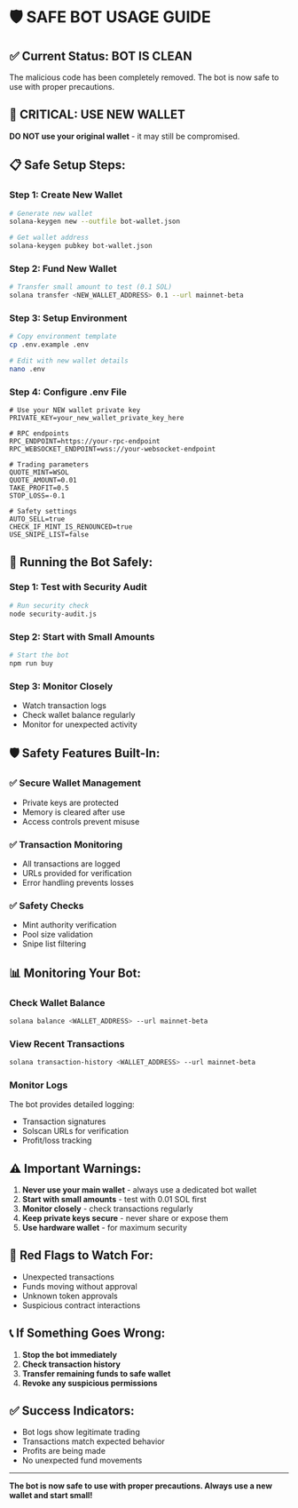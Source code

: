 # 🛡️ **SAFE BOT USAGE GUIDE**

## ✅ **Current Status: BOT IS CLEAN**

The malicious code has been completely removed. The bot is now safe to use with proper precautions.

## 🚨 **CRITICAL: USE NEW WALLET**

**DO NOT use your original wallet** - it may still be compromised.

## 📋 **Safe Setup Steps:**

### **Step 1: Create New Wallet**
```bash
# Generate new wallet
solana-keygen new --outfile bot-wallet.json

# Get wallet address
solana-keygen pubkey bot-wallet.json
```

### **Step 2: Fund New Wallet**
```bash
# Transfer small amount to test (0.1 SOL)
solana transfer <NEW_WALLET_ADDRESS> 0.1 --url mainnet-beta
```

### **Step 3: Setup Environment**
```bash
# Copy environment template
cp .env.example .env

# Edit with new wallet details
nano .env
```

### **Step 4: Configure .env File**
```env
# Use your NEW wallet private key
PRIVATE_KEY=your_new_wallet_private_key_here

# RPC endpoints
RPC_ENDPOINT=https://your-rpc-endpoint
RPC_WEBSOCKET_ENDPOINT=wss://your-websocket-endpoint

# Trading parameters
QUOTE_MINT=WSOL
QUOTE_AMOUNT=0.01
TAKE_PROFIT=0.5
STOP_LOSS=-0.1

# Safety settings
AUTO_SELL=true
CHECK_IF_MINT_IS_RENOUNCED=true
USE_SNIPE_LIST=false
```

## 🔧 **Running the Bot Safely:**

### **Step 1: Test with Security Audit**
```bash
# Run security check
node security-audit.js
```

### **Step 2: Start with Small Amounts**
```bash
# Start the bot
npm run buy
```

### **Step 3: Monitor Closely**
- Watch transaction logs
- Check wallet balance regularly
- Monitor for unexpected activity

## 🛡️ **Safety Features Built-In:**

### ✅ **Secure Wallet Management**
- Private keys are protected
- Memory is cleared after use
- Access controls prevent misuse

### ✅ **Transaction Monitoring**
- All transactions are logged
- URLs provided for verification
- Error handling prevents losses

### ✅ **Safety Checks**
- Mint authority verification
- Pool size validation
- Snipe list filtering

## 📊 **Monitoring Your Bot:**

### **Check Wallet Balance**
```bash
solana balance <WALLET_ADDRESS> --url mainnet-beta
```

### **View Recent Transactions**
```bash
solana transaction-history <WALLET_ADDRESS> --url mainnet-beta
```

### **Monitor Logs**
The bot provides detailed logging:
- Transaction signatures
- Solscan URLs for verification
- Profit/loss tracking

## ⚠️ **Important Warnings:**

1. **Never use your main wallet** - always use a dedicated bot wallet
2. **Start with small amounts** - test with 0.01 SOL first
3. **Monitor closely** - check transactions regularly
4. **Keep private keys secure** - never share or expose them
5. **Use hardware wallet** - for maximum security

## 🚨 **Red Flags to Watch For:**

- Unexpected transactions
- Funds moving without approval
- Unknown token approvals
- Suspicious contract interactions

## 📞 **If Something Goes Wrong:**

1. **Stop the bot immediately**
2. **Check transaction history**
3. **Transfer remaining funds to safe wallet**
4. **Revoke any suspicious permissions**

## ✅ **Success Indicators:**

- Bot logs show legitimate trading
- Transactions match expected behavior
- Profits are being made
- No unexpected fund movements

---

**The bot is now safe to use with proper precautions. Always use a new wallet and start small!** 